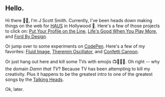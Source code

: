 ## Hello.

Hi there 👋🏻, I'm J Scott Smith. Currently, I've been heads down making things on the web for [HAUS](https://madeinhaus.com) in Hollywood 🌴. Here's a few of those projects to click on: [Put Your Profile on the Line](https://madeinhaus.com/work/nfl-pypotl), [Life's Good When You Play More](https://madeinhaus.com/work/lg-g5), and [Ford By Design](https://madeinhaus.com/work/fordooh).

Or jump over to some experiments on [CodePen](https://codepen.io/jscottsmith/). Here's a few of my favorites: [Fluid Image](https://codepen.io/jscottsmith/pen/NgVapp), [Theremin Oscillator](https://codepen.io/jscottsmith/pen/dRBOzE), and [Confetti Cannon](https://codepen.io/jscottsmith/pen/VjPaLO).

Or just hang out here and kill some TVs with emojis 📺✊🏻💥. Oh right -- why the domain _Damn that TV_? Because TV has been attempting to kill my creativity. Plus it happens to be the greatest intro to one of the greatest songs by the [Talking Heads](https://www.youtube.com/watch?v=i6ZVEMzvZIY).

Ok, later.
